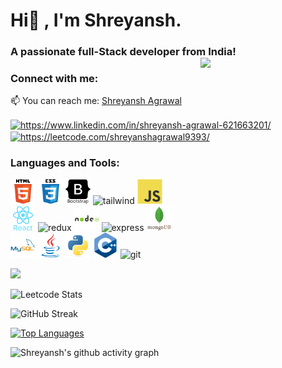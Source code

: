 <p>
<h1 align="left">Hi👋 , 
I'm  Shreyansh.</h1>
<h3 align="left">
A passionate full-Stack developer from India!
<img align="right" src="https://vectorified.com/images/coder-icon-9.png" width="200" />
</h3>
</p>

<h3 align="left">Connect with me:</h3>

📫 You can reach me: [Shreyansh Agrawal](mailto:shreyanshagrawal9393@gmail.com)

<p align="left">
<a href="https://www.linkedin.com/in/shreyansh-agrawal-621663201/" target="blank"><img align="center" src="https://raw.githubusercontent.com/rahuldkjain/github-profile-readme-generator/master/src/images/icons/Social/linked-in-alt.svg" alt="https://www.linkedin.com/in/shreyansh-agrawal-621663201/" height="30" width="40" /></a>
<a href="https://leetcode.com/shreyanshagrawal9393/" target="blank"><img align="center" src="https://raw.githubusercontent.com/rahuldkjain/github-profile-readme-generator/master/src/images/icons/Social/leet-code.svg" alt="https://leetcode.com/shreyanshagrawal9393/" height="30" width="40" /></a>
</p>

<h3 align="left">Languages and Tools:</h3>
<p align="left"> 
<img src="https://raw.githubusercontent.com/devicons/devicon/master/icons/html5/html5-original-wordmark.svg" alt="html5" width="40" height="40"/>  
<img src="https://raw.githubusercontent.com/devicons/devicon/master/icons/css3/css3-original-wordmark.svg" alt="css3" width="40" height="40"/> 
<img src="https://raw.githubusercontent.com/devicons/devicon/master/icons/bootstrap/bootstrap-plain-wordmark.svg" alt="bootstrap" width="40" height="40"/> </a> 
<img src="https://www.vectorlogo.zone/logos/tailwindcss/tailwindcss-icon.svg" alt="tailwind" width="40" height="40"/> </a>
<img src="https://raw.githubusercontent.com/devicons/devicon/master/icons/javascript/javascript-original.svg" alt="javascript" width="40" height="40"/> 
<br>
<img src="https://raw.githubusercontent.com/devicons/devicon/master/icons/react/react-original-wordmark.svg" alt="react" width="40" height="40"/>
<img src="https://cdn.iconscout.com/icon/free/png-512/redux-283024.png" alt="redux" width="40" height="40"/> </a>
<img src="https://raw.githubusercontent.com/devicons/devicon/master/icons/nodejs/nodejs-original-wordmark.svg" alt="nodejs"  width="40" height="40"/> </a> 
<img src="https://teamarrayo.com/app/themes/arrayo/dist/images/industry-icons/hightech-software/express-js-logo-gray.png" alt="express" width="40" height="40"/> </a> 
<img src="https://raw.githubusercontent.com/devicons/devicon/master/icons/mongodb/mongodb-original-wordmark.svg" alt="mongodb" width="40" height="40"/> </a> 
<br>
<img src="https://raw.githubusercontent.com/devicons/devicon/master/icons/mysql/mysql-original-wordmark.svg" alt="mysql" width="40" height="40"/>
<img src="https://raw.githubusercontent.com/devicons/devicon/master/icons/java/java-original.svg" alt="java" width="40" height="40"/> 
<img src="https://raw.githubusercontent.com/devicons/devicon/master/icons/python/python-original.svg" alt="python" width="40" height="40"/>
<img src="https://raw.githubusercontent.com/devicons/devicon/master/icons/cplusplus/cplusplus-original.svg" alt="cplusplus" width="40" height="40"/> </a>
<img src="https://www.vectorlogo.zone/logos/git-scm/git-scm-icon.svg" alt="git" width="40" height="40"/> </a> 
</p>


<img width="90%" src="https://github-widgetbox.vercel.app/api/profile?username=shrey9393&data=followers,repositories,stars,commits&theme=darkmode&title_color=0400ff">


![Leetcode Stats](https://leetcard.jacoblin.cool/shreyanshagrawal9393?ext=heatmap)



<!-- [![My GitHub Stats](https://github-readme-stats.vercel.app/api/?username=shrey9393&count_private=true&theme=tokyonight&showicons=true)]() -->



<!-- <img alt="top languages" width="372.67px" src="https://github-readme-stats-git-masterrstaa-rickstaa.vercel.app/api/top-langs/?username=shrey9393&hide=html&langs_count=6&layout=compact&theme=dracula"></img>

 -->



![GitHub Streak](https://github-readme-streak-stats.herokuapp.com/?user=shrey9393&theme=dark&count_private=true&bg_color=0d1116&title_color=ce09ec&text_color=a4aacb&icon_color=007ec6)




<a href="https://github.com/shrey9393" align="left"><img src="https://github-readme-stats.vercel.app/api/top-langs/?username=shrey9393&langs_count=10&title_color=facc15&text_color=ffffff&icon_color=0891b2&bg_color=1c1917&hide_border=true&locale=en&custom_title=Top%20%Languages" alt="Top Languages" /></a>



![Shreyansh's github activity graph](https://github-readme-activity-graph.vercel.app/graph?username=shrey9393&bg_color=12111d&color=ffffff&line=1055e0&point=00ff11&area=true&hide_border=true)
